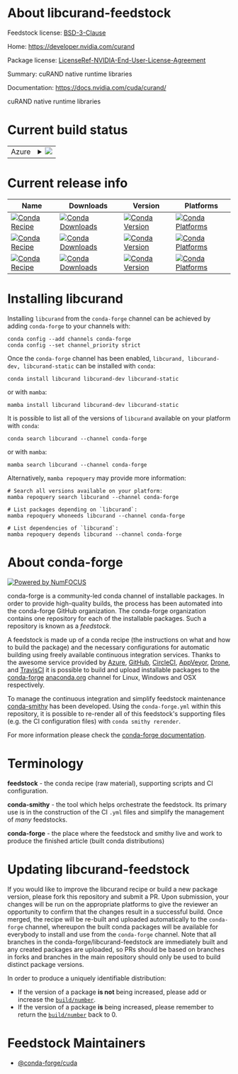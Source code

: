 About libcurand-feedstock
=========================

Feedstock license: [BSD-3-Clause](https://github.com/conda-forge/libcurand-feedstock/blob/main/LICENSE.txt)

Home: https://developer.nvidia.com/curand

Package license: [LicenseRef-NVIDIA-End-User-License-Agreement](https://docs.nvidia.com/cuda/eula/index.html)

Summary: cuRAND native runtime libraries

Documentation: https://docs.nvidia.com/cuda/curand/

cuRAND native runtime libraries


Current build status
====================


<table>
    
  <tr>
    <td>Azure</td>
    <td>
      <details>
        <summary>
          <a href="https://dev.azure.com/conda-forge/feedstock-builds/_build/latest?definitionId=19131&branchName=main">
            <img src="https://dev.azure.com/conda-forge/feedstock-builds/_apis/build/status/libcurand-feedstock?branchName=main">
          </a>
        </summary>
        <table>
          <thead><tr><th>Variant</th><th>Status</th></tr></thead>
          <tbody><tr>
              <td>linux_64</td>
              <td>
                <a href="https://dev.azure.com/conda-forge/feedstock-builds/_build/latest?definitionId=19131&branchName=main">
                  <img src="https://dev.azure.com/conda-forge/feedstock-builds/_apis/build/status/libcurand-feedstock?branchName=main&jobName=linux&configuration=linux%20linux_64_" alt="variant">
                </a>
              </td>
            </tr><tr>
              <td>linux_aarch64</td>
              <td>
                <a href="https://dev.azure.com/conda-forge/feedstock-builds/_build/latest?definitionId=19131&branchName=main">
                  <img src="https://dev.azure.com/conda-forge/feedstock-builds/_apis/build/status/libcurand-feedstock?branchName=main&jobName=linux&configuration=linux%20linux_aarch64_" alt="variant">
                </a>
              </td>
            </tr><tr>
              <td>win_64</td>
              <td>
                <a href="https://dev.azure.com/conda-forge/feedstock-builds/_build/latest?definitionId=19131&branchName=main">
                  <img src="https://dev.azure.com/conda-forge/feedstock-builds/_apis/build/status/libcurand-feedstock?branchName=main&jobName=win&configuration=win%20win_64_" alt="variant">
                </a>
              </td>
            </tr>
          </tbody>
        </table>
      </details>
    </td>
  </tr>
</table>

Current release info
====================

| Name | Downloads | Version | Platforms |
| --- | --- | --- | --- |
| [![Conda Recipe](https://img.shields.io/badge/recipe-libcurand-green.svg)](https://anaconda.org/conda-forge/libcurand) | [![Conda Downloads](https://img.shields.io/conda/dn/conda-forge/libcurand.svg)](https://anaconda.org/conda-forge/libcurand) | [![Conda Version](https://img.shields.io/conda/vn/conda-forge/libcurand.svg)](https://anaconda.org/conda-forge/libcurand) | [![Conda Platforms](https://img.shields.io/conda/pn/conda-forge/libcurand.svg)](https://anaconda.org/conda-forge/libcurand) |
| [![Conda Recipe](https://img.shields.io/badge/recipe-libcurand--dev-green.svg)](https://anaconda.org/conda-forge/libcurand-dev) | [![Conda Downloads](https://img.shields.io/conda/dn/conda-forge/libcurand-dev.svg)](https://anaconda.org/conda-forge/libcurand-dev) | [![Conda Version](https://img.shields.io/conda/vn/conda-forge/libcurand-dev.svg)](https://anaconda.org/conda-forge/libcurand-dev) | [![Conda Platforms](https://img.shields.io/conda/pn/conda-forge/libcurand-dev.svg)](https://anaconda.org/conda-forge/libcurand-dev) |
| [![Conda Recipe](https://img.shields.io/badge/recipe-libcurand--static-green.svg)](https://anaconda.org/conda-forge/libcurand-static) | [![Conda Downloads](https://img.shields.io/conda/dn/conda-forge/libcurand-static.svg)](https://anaconda.org/conda-forge/libcurand-static) | [![Conda Version](https://img.shields.io/conda/vn/conda-forge/libcurand-static.svg)](https://anaconda.org/conda-forge/libcurand-static) | [![Conda Platforms](https://img.shields.io/conda/pn/conda-forge/libcurand-static.svg)](https://anaconda.org/conda-forge/libcurand-static) |

Installing libcurand
====================

Installing `libcurand` from the `conda-forge` channel can be achieved by adding `conda-forge` to your channels with:

```
conda config --add channels conda-forge
conda config --set channel_priority strict
```

Once the `conda-forge` channel has been enabled, `libcurand, libcurand-dev, libcurand-static` can be installed with `conda`:

```
conda install libcurand libcurand-dev libcurand-static
```

or with `mamba`:

```
mamba install libcurand libcurand-dev libcurand-static
```

It is possible to list all of the versions of `libcurand` available on your platform with `conda`:

```
conda search libcurand --channel conda-forge
```

or with `mamba`:

```
mamba search libcurand --channel conda-forge
```

Alternatively, `mamba repoquery` may provide more information:

```
# Search all versions available on your platform:
mamba repoquery search libcurand --channel conda-forge

# List packages depending on `libcurand`:
mamba repoquery whoneeds libcurand --channel conda-forge

# List dependencies of `libcurand`:
mamba repoquery depends libcurand --channel conda-forge
```


About conda-forge
=================

[![Powered by
NumFOCUS](https://img.shields.io/badge/powered%20by-NumFOCUS-orange.svg?style=flat&colorA=E1523D&colorB=007D8A)](https://numfocus.org)

conda-forge is a community-led conda channel of installable packages.
In order to provide high-quality builds, the process has been automated into the
conda-forge GitHub organization. The conda-forge organization contains one repository
for each of the installable packages. Such a repository is known as a *feedstock*.

A feedstock is made up of a conda recipe (the instructions on what and how to build
the package) and the necessary configurations for automatic building using freely
available continuous integration services. Thanks to the awesome service provided by
[Azure](https://azure.microsoft.com/en-us/services/devops/), [GitHub](https://github.com/),
[CircleCI](https://circleci.com/), [AppVeyor](https://www.appveyor.com/),
[Drone](https://cloud.drone.io/welcome), and [TravisCI](https://travis-ci.com/)
it is possible to build and upload installable packages to the
[conda-forge](https://anaconda.org/conda-forge) [anaconda.org](https://anaconda.org/)
channel for Linux, Windows and OSX respectively.

To manage the continuous integration and simplify feedstock maintenance
[conda-smithy](https://github.com/conda-forge/conda-smithy) has been developed.
Using the ``conda-forge.yml`` within this repository, it is possible to re-render all of
this feedstock's supporting files (e.g. the CI configuration files) with ``conda smithy rerender``.

For more information please check the [conda-forge documentation](https://conda-forge.org/docs/).

Terminology
===========

**feedstock** - the conda recipe (raw material), supporting scripts and CI configuration.

**conda-smithy** - the tool which helps orchestrate the feedstock.
                   Its primary use is in the construction of the CI ``.yml`` files
                   and simplify the management of *many* feedstocks.

**conda-forge** - the place where the feedstock and smithy live and work to
                  produce the finished article (built conda distributions)


Updating libcurand-feedstock
============================

If you would like to improve the libcurand recipe or build a new
package version, please fork this repository and submit a PR. Upon submission,
your changes will be run on the appropriate platforms to give the reviewer an
opportunity to confirm that the changes result in a successful build. Once
merged, the recipe will be re-built and uploaded automatically to the
`conda-forge` channel, whereupon the built conda packages will be available for
everybody to install and use from the `conda-forge` channel.
Note that all branches in the conda-forge/libcurand-feedstock are
immediately built and any created packages are uploaded, so PRs should be based
on branches in forks and branches in the main repository should only be used to
build distinct package versions.

In order to produce a uniquely identifiable distribution:
 * If the version of a package **is not** being increased, please add or increase
   the [``build/number``](https://docs.conda.io/projects/conda-build/en/latest/resources/define-metadata.html#build-number-and-string).
 * If the version of a package **is** being increased, please remember to return
   the [``build/number``](https://docs.conda.io/projects/conda-build/en/latest/resources/define-metadata.html#build-number-and-string)
   back to 0.

Feedstock Maintainers
=====================

* [@conda-forge/cuda](https://github.com/conda-forge/cuda/)

